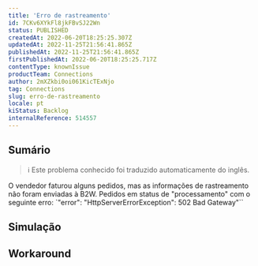 ```yaml
---
title: 'Erro de rastreamento'
id: 7CKv6XYkFl8jkFBvSJ22Wn
status: PUBLISHED
createdAt: 2022-06-20T18:25:25.307Z
updatedAt: 2022-11-25T21:56:41.865Z
publishedAt: 2022-11-25T21:56:41.865Z
firstPublishedAt: 2022-06-20T18:25:25.717Z
contentType: knownIssue
productTeam: Connections
author: 2mXZkbi0oi061KicTExNjo
tag: Connections
slug: erro-de-rastreamento
locale: pt
kiStatus: Backlog
internalReference: 514557
---
```


## Sumário

>ℹ️ Este problema conhecido foi traduzido automaticamente do inglês.


O vendedor faturou alguns pedidos, mas as informações de rastreamento não foram enviadas à B2W.
Pedidos em status de "processamento" com o seguinte erro: `"error": "HttpServerErrorException": 502 Bad Gateway"``




## Simulação



## Workaround




